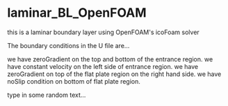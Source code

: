# laminar_BL_OpenFOAM
this is a laminar boundary layer using OpenFOAM's icoFoam solver

The boundary conditions in the U file are...

we have zeroGradient on the top and bottom of the entrance region.
we have constant velocity on the left side of entrance region.
we have zeroGradient on top of the flat plate region on the right hand side.
we have noSlip condition on bottom of flat plate region.


type in some random text...
